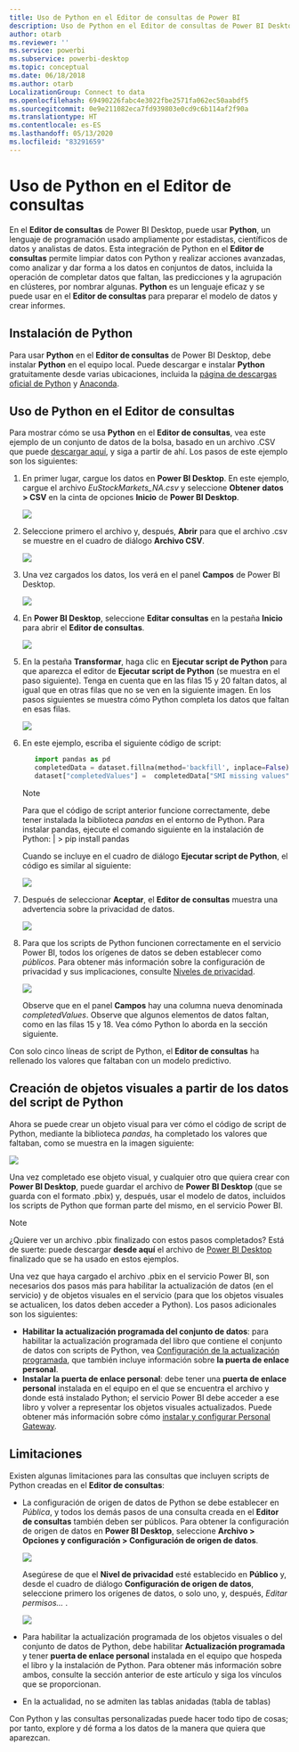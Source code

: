 ```yaml
---
title: Uso de Python en el Editor de consultas de Power BI
description: Uso de Python en el Editor de consultas de Power BI Desktop para realizar análisis avanzados
author: otarb
ms.reviewer: ''
ms.service: powerbi
ms.subservice: powerbi-desktop
ms.topic: conceptual
ms.date: 06/18/2018
ms.author: otarb
LocalizationGroup: Connect to data
ms.openlocfilehash: 69490226fabc4e3022fbe2571fa062ec50aabdf5
ms.sourcegitcommit: 0e9e211082eca7fd939803e0cd9c6b114af2f90a
ms.translationtype: HT
ms.contentlocale: es-ES
ms.lasthandoff: 05/13/2020
ms.locfileid: "83291659"
---
```

# <a name="use-python-in-query-editor"></a>Uso de Python en el Editor de consultas
En el **Editor de consultas** de Power BI Desktop, puede usar **Python**, un lenguaje de programación usado ampliamente por estadistas, científicos de datos y analistas de datos. Esta integración de Python en el **Editor de consultas** permite limpiar datos con Python y realizar acciones avanzadas, como analizar y dar forma a los datos en conjuntos de datos, incluida la operación de completar datos que faltan, las predicciones y la agrupación en clústeres, por nombrar algunas. **Python** es un lenguaje eficaz y se puede usar en el **Editor de consultas** para preparar el modelo de datos y crear informes.

## <a name="installing-python"></a>Instalación de Python
Para usar **Python** en el **Editor de consultas** de Power BI Desktop, debe instalar **Python** en el equipo local. Puede descargar e instalar **Python** gratuitamente desde varias ubicaciones, incluida la [página de descargas oficial de Python](https://www.python.org/) y [Anaconda](https://anaconda.org/anaconda/python/).

## <a name="using-python-in-query-editor"></a>Uso de Python en el Editor de consultas
Para mostrar cómo se usa **Python** en el **Editor de consultas**, vea este ejemplo de un conjunto de datos de la bolsa, basado en un archivo .CSV que puede [descargar aquí](https://download.microsoft.com/download/F/8/A/F8AA9DC9-8545-4AAE-9305-27AD1D01DC03/EuStockMarkets_NA.csv), y siga a partir de ahí. Los pasos de este ejemplo son los siguientes:

1. En primer lugar, cargue los datos en **Power BI Desktop**. En este ejemplo, cargue el archivo *EuStockMarkets_NA.csv* y seleccione **Obtener datos > CSV** en la cinta de opciones **Inicio** de **Power BI Desktop**.
   
   ![](media/desktop-python-in-query-editor/python-in-query-editor-1.png)
2. Seleccione primero el archivo y, después, **Abrir** para que el archivo .csv se muestre en el cuadro de diálogo **Archivo CSV**.
   
   ![](media/desktop-python-in-query-editor/python-in-query-editor-2.png)
3. Una vez cargados los datos, los verá en el panel **Campos** de Power BI Desktop.
   
   ![](media/desktop-python-in-query-editor/python-in-query-editor-3.png)
4. En **Power BI Desktop**, seleccione **Editar consultas** en la pestaña **Inicio** para abrir el **Editor de consultas**.
   
   ![](media/desktop-python-in-query-editor/python-in-query-editor-4.png)
5. En la pestaña **Transformar**, haga clic en **Ejecutar script de Python** para que aparezca el editor de **Ejecutar script de Python** (se muestra en el paso siguiente). Tenga en cuenta que en las filas 15 y 20 faltan datos, al igual que en otras filas que no se ven en la siguiente imagen. En los pasos siguientes se muestra cómo Python completa los datos que faltan en esas filas.
   
   ![](media/desktop-python-in-query-editor/python-in-query-editor-5.png)
6. En este ejemplo, escriba el siguiente código de script:
   
    ```python
       import pandas as pd
       completedData = dataset.fillna(method='backfill', inplace=False)
       dataset["completedValues"] =  completedData["SMI missing values"]
   ```

   > [!NOTE]
   > Para que el código de script anterior funcione correctamente, debe tener instalada la biblioteca *pandas* en el entorno de Python. Para instalar pandas, ejecute el comando siguiente en la instalación de Python: |      > pip install pandas
   > 
   > 
   
   Cuando se incluye en el cuadro de diálogo **Ejecutar script de Python**, el código es similar al siguiente:
   
   ![](media/desktop-python-in-query-editor/python-in-query-editor-5b.png)
7. Después de seleccionar **Aceptar**, el **Editor de consultas** muestra una advertencia sobre la privacidad de datos.
   
   ![](media/desktop-python-in-query-editor/python-in-query-editor-6.png)
8. Para que los scripts de Python funcionen correctamente en el servicio Power BI, todos los orígenes de datos se deben establecer como *públicos*. Para obtener más información sobre la configuración de privacidad y sus implicaciones, consulte [Niveles de privacidad](../admin/desktop-privacy-levels.md).
   
   ![](media/desktop-python-in-query-editor/python-in-query-editor-7.png)
   
   Observe que en el panel **Campos** hay una columna nueva denominada *completedValues*. Observe que algunos elementos de datos faltan, como en las filas 15 y 18. Vea cómo Python lo aborda en la sección siguiente.
   

Con solo cinco líneas de script de Python, el **Editor de consultas** ha rellenado los valores que faltaban con un modelo predictivo.

## <a name="creating-visuals-from-python-script-data"></a>Creación de objetos visuales a partir de los datos del script de Python
Ahora se puede crear un objeto visual para ver cómo el código de script de Python, mediante la biblioteca *pandas*, ha completado los valores que faltaban, como se muestra en la imagen siguiente:

![](media/desktop-python-in-query-editor/python-in-query-editor-8.png)

Una vez completado ese objeto visual, y cualquier otro que quiera crear con **Power BI Desktop**, puede guardar el archivo de **Power BI Desktop** (que se guarda con el formato .pbix) y, después, usar el modelo de datos, incluidos los scripts de Python que forman parte del mismo, en el servicio Power BI.

> [!NOTE]
> ¿Quiere ver un archivo .pbix finalizado con estos pasos completados? Está de suerte: puede descargar **desde aquí** el archivo de [Power BI Desktop](https://download.microsoft.com/download/A/B/C/ABCF5589-B88F-49D4-ADEB-4A623589FC09/Complete%20Values%20with%20Python%20in%20PQ.pbix) finalizado que se ha usado en estos ejemplos.

Una vez que haya cargado el archivo .pbix en el servicio Power BI, son necesarios dos pasos más para habilitar la actualización de datos (en el servicio) y de objetos visuales en el servicio (para que los objetos visuales se actualicen, los datos deben acceder a Python). Los pasos adicionales son los siguientes:

* **Habilitar la actualización programada del conjunto de datos**: para habilitar la actualización programada del libro que contiene el conjunto de datos con scripts de Python, vea [Configuración de la actualización programada](refresh-scheduled-refresh.md), que también incluye información sobre **la puerta de enlace personal**.
* **Instalar la puerta de enlace personal**: debe tener una **puerta de enlace personal** instalada en el equipo en el que se encuentra el archivo y donde está instalado Python; el servicio Power BI debe acceder a ese libro y volver a representar los objetos visuales actualizados. Puede obtener más información sobre cómo [instalar y configurar Personal Gateway](service-gateway-personal-mode.md).

## <a name="limitations"></a>Limitaciones
Existen algunas limitaciones para las consultas que incluyen scripts de Python creadas en el **Editor de consultas**:

* La configuración de origen de datos de Python se debe establecer en *Pública*, y todos los demás pasos de una consulta creada en el **Editor de consultas** también deben ser públicos. Para obtener la configuración de origen de datos en **Power BI Desktop**, seleccione **Archivo > Opciones y configuración > Configuración de origen de datos**.
  
  ![](media/desktop-python-in-query-editor/python-in-query-editor-9.png)
  
  Asegúrese de que el **Nivel de privacidad** esté establecido en **Público** y, desde el cuadro de diálogo **Configuración de origen de datos**, seleccione primero los orígenes de datos, o solo uno, y, después, *Editar permisos...* .
  
  ![](media/desktop-python-in-query-editor/python-in-query-editor-10.png)    
* Para habilitar la actualización programada de los objetos visuales o del conjunto de datos de Python, debe habilitar **Actualización programada** y tener **puerta de enlace personal** instalada en el equipo que hospeda el libro y la instalación de Python. Para obtener más información sobre ambos, consulte la sección anterior de este artículo y siga los vínculos que se proporcionan.
* En la actualidad, no se admiten las tablas anidadas (tabla de tablas) 

Con Python y las consultas personalizadas puede hacer todo tipo de cosas; por tanto, explore y dé forma a los datos de la manera que quiera que aparezcan.

